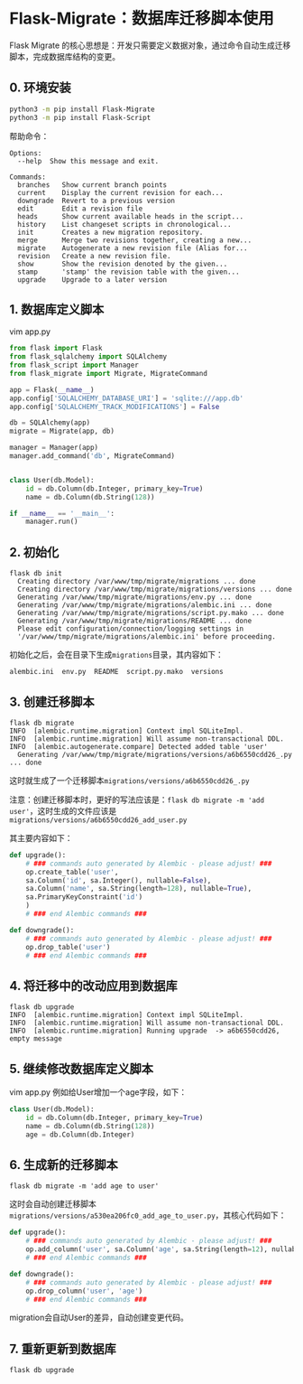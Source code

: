 # Flask-Migrate：数据库迁移脚本使用

Flask Migrate 的核心思想是：开发只需要定义数据对象，通过命令自动生成迁移脚本，完成数据库结构的变更。

## 0. 环境安装

```sh
python3 -m pip install Flask-Migrate
python3 -m pip install Flask-Script
```

帮助命令：

```
Options:
  --help  Show this message and exit.

Commands:
  branches   Show current branch points
  current    Display the current revision for each...
  downgrade  Revert to a previous version
  edit       Edit a revision file
  heads      Show current available heads in the script...
  history    List changeset scripts in chronological...
  init       Creates a new migration repository.
  merge      Merge two revisions together, creating a new...
  migrate    Autogenerate a new revision file (Alias for...
  revision   Create a new revision file.
  show       Show the revision denoted by the given...
  stamp      'stamp' the revision table with the given...
  upgrade    Upgrade to a later version
```

## 1. 数据库定义脚本

vim app.py

```python
from flask import Flask
from flask_sqlalchemy import SQLAlchemy
from flask_script import Manager
from flask_migrate import Migrate, MigrateCommand

app = Flask(__name__)
app.config['SQLALCHEMY_DATABASE_URI'] = 'sqlite:///app.db'
app.config['SQLALCHEMY_TRACK_MODIFICATIONS'] = False

db = SQLAlchemy(app)
migrate = Migrate(app, db)

manager = Manager(app)
manager.add_command('db', MigrateCommand)


class User(db.Model):
    id = db.Column(db.Integer, primary_key=True)
    name = db.Column(db.String(128))

if __name__ == '__main__':
    manager.run()
```

## 2. 初始化

```
flask db init
  Creating directory /var/www/tmp/migrate/migrations ... done
  Creating directory /var/www/tmp/migrate/migrations/versions ... done
  Generating /var/www/tmp/migrate/migrations/env.py ... done
  Generating /var/www/tmp/migrate/migrations/alembic.ini ... done
  Generating /var/www/tmp/migrate/migrations/script.py.mako ... done
  Generating /var/www/tmp/migrate/migrations/README ... done
  Please edit configuration/connection/logging settings in
  '/var/www/tmp/migrate/migrations/alembic.ini' before proceeding.
```

初始化之后，会在目录下生成`migrations`目录，其内容如下：

```
alembic.ini  env.py  README  script.py.mako  versions
```

## 3. 创建迁移脚本

```
flask db migrate    
INFO  [alembic.runtime.migration] Context impl SQLiteImpl.
INFO  [alembic.runtime.migration] Will assume non-transactional DDL.
INFO  [alembic.autogenerate.compare] Detected added table 'user'
  Generating /var/www/tmp/migrate/migrations/versions/a6b6550cdd26_.py ... done
```

这时就生成了一个迁移脚本`migrations/versions/a6b6550cdd26_.py`

注意：创建迁移脚本时，更好的写法应该是：`flask db migrate -m 'add user'`，这时生成的文件应该是`migrations/versions/a6b6550cdd26_add_user.py`

其主要内容如下：

```python
def upgrade():
    # ### commands auto generated by Alembic - please adjust! ###
    op.create_table('user',
    sa.Column('id', sa.Integer(), nullable=False),
    sa.Column('name', sa.String(length=128), nullable=True),
    sa.PrimaryKeyConstraint('id')
    )
    # ### end Alembic commands ###

def downgrade():
    # ### commands auto generated by Alembic - please adjust! ###
    op.drop_table('user')
    # ### end Alembic commands ###
```


## 4. 将迁移中的改动应用到数据库

```
flask db upgrade
INFO  [alembic.runtime.migration] Context impl SQLiteImpl.
INFO  [alembic.runtime.migration] Will assume non-transactional DDL.
INFO  [alembic.runtime.migration] Running upgrade  -> a6b6550cdd26, empty message
```

## 5. 继续修改数据库定义脚本

vim app.py
例如给User增加一个age字段，如下：

```python
class User(db.Model):
    id = db.Column(db.Integer, primary_key=True)
    name = db.Column(db.String(128))
    age = db.Column(db.Integer)
```

## 6. 生成新的迁移脚本

```
flask db migrate -m 'add age to user'
```

这时会自动创建迁移脚本`migrations/versions/a530ea206fc0_add_age_to_user.py`，其核心代码如下：

```python
def upgrade():
    # ### commands auto generated by Alembic - please adjust! ###
    op.add_column('user', sa.Column('age', sa.String(length=12), nullable=True))
    # ### end Alembic commands ###

def downgrade():
    # ### commands auto generated by Alembic - please adjust! ###
    op.drop_column('user', 'age')
    # ### end Alembic commands ###
```

migration会自动User的差异，自动创建变更代码。

## 7. 重新更新到数据库

```
flask db upgrade
```

